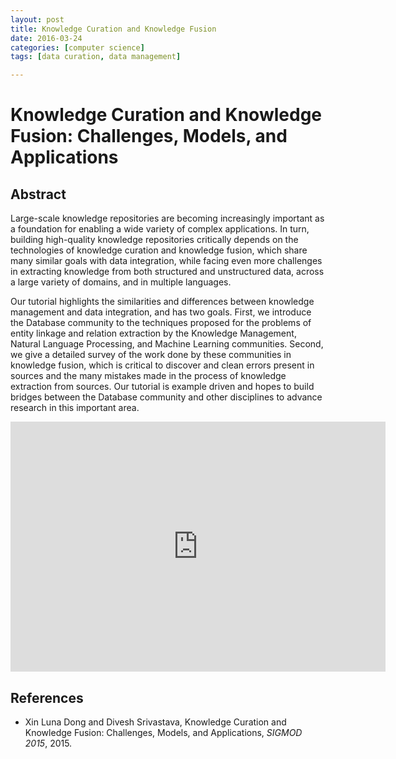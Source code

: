 ```yaml
---
layout: post
title: Knowledge Curation and Knowledge Fusion
date: 2016-03-24
categories: [computer science]
tags: [data curation, data management]

---
```


# Knowledge Curation and Knowledge Fusion: Challenges, Models, and Applications

## Abstract

Large-scale knowledge repositories are becoming increasingly important as a foundation for enabling a wide variety of complex applications. In turn, building high-quality knowledge repositories critically depends on the technologies of knowledge curation and knowledge fusion, which share many similar goals with data integration, while facing even more challenges in extracting knowledge from both structured and unstructured data, across a large variety of domains, and in multiple languages.

Our tutorial highlights the similarities and differences between knowledge management and data integration, and has two goals. First, we introduce the Database community to the techniques proposed for the problems of entity linkage and relation extraction by the Knowledge Management, Natural Language Processing, and Machine Learning communities. Second, we give a detailed survey of the work done by these communities in knowledge fusion, which is critical to discover and clean errors present in sources and the many mistakes made in the process of knowledge extraction from sources. Our tutorial is example driven and hopes to build bridges between the Database community and other disciplines to advance research in this important area.

<iframe width="600" height="400" src="https://www.youtube.com/embed/Z6tmDdrBnpU" frameborder="0" allowfullscreen></iframe>


## References


* Xin Luna Dong and Divesh Srivastava, Knowledge Curation and Knowledge Fusion: Challenges, Models, and Applications, *SIGMOD 2015*, 2015. 
